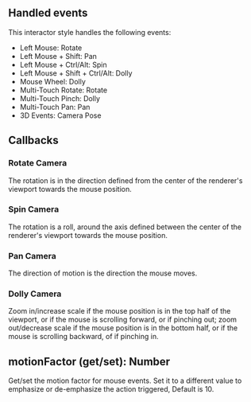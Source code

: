 ## Handled events
This interactor style handles the following events:

* Left Mouse: Rotate
* Left Mouse + Shift: Pan
* Left Mouse + Ctrl/Alt: Spin
* Left Mouse + Shift + Ctrl/Alt: Dolly
* Mouse Wheel: Dolly
* Multi-Touch Rotate: Rotate
* Multi-Touch Pinch: Dolly
* Multi-Touch Pan: Pan
* 3D Events: Camera Pose

## Callbacks

### Rotate Camera
The rotation is in the direction defined from the center of the renderer's
viewport towards the mouse position.

### Spin Camera
The rotation is a roll, around the axis defined between the center of the
renderer's viewport towards the mouse position.

### Pan Camera
The direction of motion is the direction the mouse moves.

### Dolly Camera
Zoom in/increase scale if the mouse position is in the top half of the viewport, or if the mouse is scrolling forward, or if pinching out;
zoom out/decrease scale if the mouse position is in the bottom half,
or if the mouse is scrolling backward, of if pinching in.

## motionFactor (get/set): Number

Get/set the motion factor for mouse events. Set it to a different value to emphasize or de-emphasize the action triggered, Default is 10.
